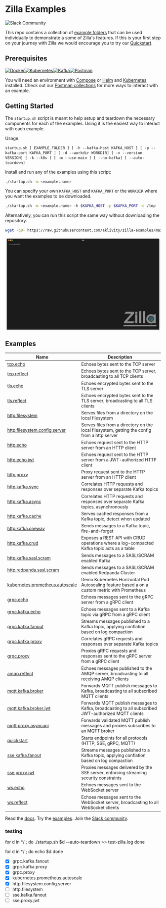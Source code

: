 # Zilla Examples

[![Slack Community][community-image]][community-join]

This repo contains a collection of [example folders](#examples) that can be used individually to demonstrate a some of Zilla's features. If this is your first step on your journey with Zilla we would encourage you to try our [Quickstart](https://docs.aklivity.io/zilla/latest/tutorials/quickstart/kafka-proxies.html).

## Prerequisites

[![Docker]][compose-install][![Kubernetes]][kubernetes-install][![Kafka]][kafka-install][![Postman]][postman-url]

You will need an environment with [Compose][compose-install] or [Helm][helm-install] and [Kubernetes][kubernetes-install] installed. Check out our [Postman collections][postman-url] for more ways to interact with an example.


## Getting Started

The `startup.sh` script is meant to help setup and teardown the necessary components for each of the examples. Using it is the easiest way to interact with each example.

Usage:

```text
startup.sh [ EXAMPLE_FOLDER ] [ -h --kafka-host KAFKA_HOST ] [ -p --kafka-port KAFKA_PORT ] [ -d --workdir WORKDIR] [ -v --version VERSION] [ -k --k8s ] [ -m --use-main ] [ --no-kafka] [ --auto-teardown]
```

Install and run any of the examples using this script:

```bash
./startup.sh -m <example.name>
```

You can specify your own `KAFKA_HOST` and `KAFKA_PORT` or the `WORKDIR` where you want the examples to be downloaded.

```bash
./startup.sh -m <example.name> -h $KAFKA_HOST -p $KAFKA_PORT -d /tmp
```

Alternatively, you can run this script the same way without downloading the repository.

```bash
wget -qO- https://raw.githubusercontent.com/aklivity/zilla-examples/main/startup.sh | sh -s -- -m <example.name>
```

![demo](.assets/demo.gif)

## Examples

| Name                                                               | Description                                                                                         |
| ------------------------------------------------------------------ | --------------------------------------------------------------------------------------------------- |
| [tcp.echo](tcp.echo)                                               | Echoes bytes sent to the TCP server                                                                 |
| [tcp.reflect](tcp.reflect)                                         | Echoes bytes sent to the TCP server, broadcasting to all TCP clients                                |
| [tls.echo](tls.echo)                                               | Echoes encrypted bytes sent to the TLS server                                                       |
| [tls.reflect](tls.reflect)                                         | Echoes encrypted bytes sent to the TLS server, broadcasting to all TLS clients                      |
| [http.filesystem](http.filesystem)                                 | Serves files from a directory on the local filesystem                                               |
| [http.filesystem.config.server](.http.filesystem.config.server)    | Serves files from a directory on the local filesystem, getting the config from a http server        |
| [http.echo](http.echo)                                             | Echoes request sent to the HTTP server from an HTTP client                                          |
| [http.echo.jwt](http.echo.jwt)                                     | Echoes request sent to the HTTP server from a JWT-authorized HTTP client                            |
| [http.proxy](http.proxy)                                           | Proxy request sent to the HTTP server from an HTTP client                                           |
| [http.kafka.sync](http.kafka.sync)                                 | Correlates HTTP requests and responses over separate Kafka topics                                   |
| [http.kafka.async](http.kafka.async)                               | Correlates HTTP requests and responses over separate Kafka topics, asynchronously                   |
| [http.kafka.cache](http.kafka.cache)                               | Serves cached responses from a Kafka topic, detect when updated                                     |
| [http.kafka.oneway](http.kafka.oneway)                             | Sends messages to a Kafka topic, fire-and-forget                                                    |
| [http.kafka.crud](http.kafka.crud)                                 | Exposes a REST API with CRUD operations where a log-compacted Kafka topic acts as a table           |
| [http.kafka.sasl.scram](http.kafka.sasl.scram)                     | Sends messages to a SASL/SCRAM enabled Kafka                                                        |
| [http.redpanda.sasl.scram](http.redpanda.sasl.scram)               | Sends messages to a SASL/SCRAM enabled Redpanda Cluster                                             |
| [kubernetes.prometheus.autoscale](kubernetes.prometheus.autoscale) | Demo Kubernetes Horizontal Pod Autoscaling feature based a on a custom metric with Prometheus       |
| [grpc.echo](grpc.echo)                                             | Echoes messages sent to the gRPC server from a gRPC client                                          |
| [grpc.kafka.echo](grpc.kafka.echo)                                 | Echoes messages sent to a Kafka topic via gRPC from a gRPC client                                   |
| [grpc.kafka.fanout](grpc.kafka.fanout)                             | Streams messages published to a Kafka topic, applying conflation based on log compaction            |
| [grpc.kafka.proxy](grpc.kafka.proxy)                               | Correlates gRPC requests and responses over separate Kafka topics                                   |
| [grpc.proxy](grpc.proxy)                                           | Proxies gRPC requests and responses sent to the gRPC server from a gRPC client                      |
| [amqp.reflect](amqp.reflect)                                       | Echoes messages published to the AMQP server, broadcasting to all receiving AMQP clients            |
| [mqtt.kafka.broker](mqtt.kafka.broker)                             | Forwards MQTT publish messages to Kafka, broadcasting to all subscribed MQTT clients                |
| [mqtt.kafka.broker.jwt](mqtt.kafka.broker.jwt)                     | Forwards MQTT publish messages to Kafka, broadcasting to all subscribed JWT-authorized MQTT clients |
| [mqtt.proxy.asyncapi](mqtt.proxy.asyncapi)                         | Forwards validated MQTT publish messages and proxies subscribes to an MQTT broker                   |
| [quickstart](quickstart)                                           | Starts endpoints for all protocols (HTTP, SSE, gRPC, MQTT)                                          |
| [sse.kafka.fanout](sse.kafka.fanout)                               | Streams messages published to a Kafka topic, applying conflation based on log compaction            |
| [sse.proxy.jwt](sse.proxy.jwt)                                     | Proxies messages delivered by the SSE server, enforcing streaming security constraints              |
| [ws.echo](ws.echo)                                                 | Echoes messages sent to the WebSocket server                                                        |
| [ws.reflect](ws.reflect)                                           | Echoes messages sent to the WebSocket server, broadcasting to all WebSocket clients                 |

Read the [docs][zilla-docs].
Try the [examples][zilla-examples].
Join the [Slack community][community-join].

[community-image]: https://img.shields.io/badge/slack-@aklivitycommunity-blue.svg?logo=slack
[community-join]: https://join.slack.com/t/aklivitycommunity/shared_invite/zt-sy06wvr9-u6cPmBNQplX5wVfd9l2oIQ
[Docker]: https://img.shields.io/badge/docker-%230db7ed.svg?style=for-the-badge&logo=docker&logoColor=white
[Kubernetes]: https://img.shields.io/badge/kubernetes-%23326ce5.svg?style=for-the-badge&logo=kubernetes&logoColor=white
[Kafka]: https://img.shields.io/badge/Apache%20Kafka-000?style=for-the-badge&logo=apachekafka
[Postman]: https://img.shields.io/badge/Postman-FF6C37?style=for-the-badge&logo=postman&logoColor=white
[zilla-docs]: https://docs.aklivity.io/zilla
[zilla-examples]: https://github.com/aklivity/zilla-examples
[compose-install]: https://docs.docker.com/compose/gettingstarted/
[helm-install]: https://helm.sh/docs/intro/install/
[kubernetes-install]: https://kubernetes.io/docs/tasks/tools/
[kafka-install]: https://kafka.apache.org/
[postman-url]: https://www.postman.com/aklivity-zilla/

### testing

for d in */ ; do
    ./startup.sh $d --auto-teardown >> test-zilla.log
done

for d in */ ; do
    echo $d
done

- [x] grpc.kafka.fanout
- [x] grpc.kafka.proxy
- [X] grpc.proxy
- [X] kubernetes.prometheus.autoscale
- [X] http.filesystem.config.server
- [ ] http.filesystem
- [ ] sse.kafka.fanout
- [ ] sse.proxy.jwt
